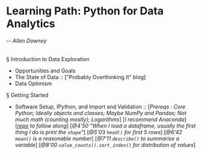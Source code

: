 # Learning Path: Python for Data Analytics

######  -- Allen Downey


§ Introduction to Data Exploration

* Opportunities and Goals
* The State of Data :: ["Probably Overthinking It" blog]
* Data Optimism

§ Getting Started

* Software Setup, IPython, and Import and Validation :: [*Prereqs : Core Python; Ideally objects and classes; Maybe NumPy and Pandas; Not much math (counting mostly); Logarithms*] [*I recommend Anaconda*] [*[repo](https://github.com/AllenDowney/DataExplorationInPython) to follow along*] [*@4'50 "When I load a dataframe, usually the first thing I do is print the `shape`"*] [*@5'03 `head()` for first 5 rows*] [*@6'42 `mean()` is a reasonable number*] [*@7'11 `describe()` to summarise a variable*] [*@8'00 `value_counts().sort_index()` for distribution of values*]